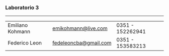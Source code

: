 ### Laboratorio 3

---

<table>
  <tr>
    <td>Emiliano Kohmann</td>
    <td><a href="mailto:emikohmann@live.com">emikohmann@live.com</a></td>
    <td>0351 - 152262941</td>
  </tr>
  <tr>
    <td>Federico Leon</td>
    <td><a href="mailto:fedeleoncba@gmail.com">fedeleoncba@gmail.com</a></td>
    <td>0351 - 153583213</td>
  </tr>
</table>